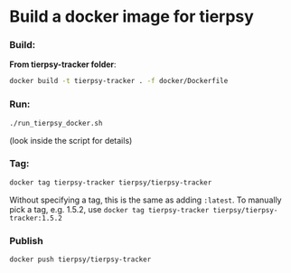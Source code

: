 # Build a docker image for tierpsy

### Build:
**From tierpsy-tracker folder**:
``` bash
docker build -t tierpsy-tracker . -f docker/Dockerfile
```

### Run:
``` bash
./run_tierpsy_docker.sh
```
(look inside the script for details)

### Tag:
``` bash
docker tag tierpsy-tracker tierpsy/tierpsy-tracker
```
Without specifying a tag, this is the same as adding `:latest`.
To manually pick a tag, e.g. 1.5.2, use
`docker tag tierpsy-tracker tierpsy/tierpsy-tracker:1.5.2`

### Publish
``` bash
docker push tierpsy/tierpsy-tracker
```